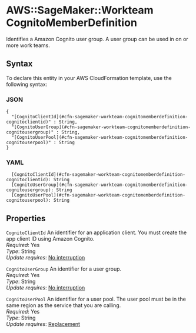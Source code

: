 # AWS::SageMaker::Workteam CognitoMemberDefinition<a name="aws-properties-sagemaker-workteam-cognitomemberdefinition"></a>

Identifies a Amazon Cognito user group\. A user group can be used in on or more work teams\.

## Syntax<a name="aws-properties-sagemaker-workteam-cognitomemberdefinition-syntax"></a>

To declare this entity in your AWS CloudFormation template, use the following syntax:

### JSON<a name="aws-properties-sagemaker-workteam-cognitomemberdefinition-syntax.json"></a>

```
{
  "[CognitoClientId](#cfn-sagemaker-workteam-cognitomemberdefinition-cognitoclientid)" : String,
  "[CognitoUserGroup](#cfn-sagemaker-workteam-cognitomemberdefinition-cognitousergroup)" : String,
  "[CognitoUserPool](#cfn-sagemaker-workteam-cognitomemberdefinition-cognitouserpool)" : String
}
```

### YAML<a name="aws-properties-sagemaker-workteam-cognitomemberdefinition-syntax.yaml"></a>

```
  [CognitoClientId](#cfn-sagemaker-workteam-cognitomemberdefinition-cognitoclientid): String
  [CognitoUserGroup](#cfn-sagemaker-workteam-cognitomemberdefinition-cognitousergroup): String
  [CognitoUserPool](#cfn-sagemaker-workteam-cognitomemberdefinition-cognitouserpool): String
```

## Properties<a name="aws-properties-sagemaker-workteam-cognitomemberdefinition-properties"></a>

`CognitoClientId`  <a name="cfn-sagemaker-workteam-cognitomemberdefinition-cognitoclientid"></a>
An identifier for an application client\. You must create the app client ID using Amazon Cognito\.  
*Required*: Yes  
*Type*: String  
*Update requires*: [No interruption](https://docs.aws.amazon.com/AWSCloudFormation/latest/UserGuide/using-cfn-updating-stacks-update-behaviors.html#update-no-interrupt)

`CognitoUserGroup`  <a name="cfn-sagemaker-workteam-cognitomemberdefinition-cognitousergroup"></a>
An identifier for a user group\.  
*Required*: Yes  
*Type*: String  
*Update requires*: [No interruption](https://docs.aws.amazon.com/AWSCloudFormation/latest/UserGuide/using-cfn-updating-stacks-update-behaviors.html#update-no-interrupt)

`CognitoUserPool`  <a name="cfn-sagemaker-workteam-cognitomemberdefinition-cognitouserpool"></a>
An identifier for a user pool\. The user pool must be in the same region as the service that you are calling\.  
*Required*: Yes  
*Type*: String  
*Update requires*: [Replacement](https://docs.aws.amazon.com/AWSCloudFormation/latest/UserGuide/using-cfn-updating-stacks-update-behaviors.html#update-replacement)